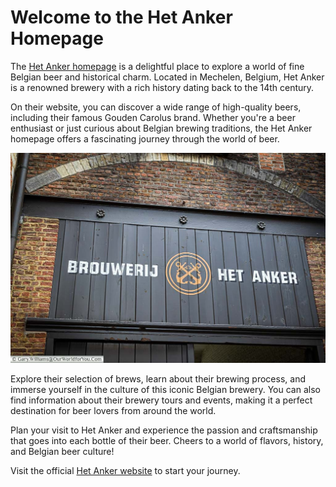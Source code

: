 # Welcome to the Het Anker Homepage

The [Het Anker homepage](https://www.hetanker.be/nl) is a delightful place to explore a world of fine Belgian beer and historical charm. Located in Mechelen, Belgium, Het Anker is a renowned brewery with a rich history dating back to the 14th century.

On their website, you can discover a wide range of high-quality beers, including their famous Gouden Carolus brand. Whether you're a beer enthusiast or just curious about Belgian brewing traditions, the Het Anker homepage offers a fascinating journey through the world of beer.

![Het Anker Brewery](image.jpg)

Explore their selection of brews, learn about their brewing process, and immerse yourself in the culture of this iconic Belgian brewery. You can also find information about their brewery tours and events, making it a perfect destination for beer lovers from around the world.

Plan your visit to Het Anker and experience the passion and craftsmanship that goes into each bottle of their beer. Cheers to a world of flavors, history, and Belgian beer culture!

Visit the official [Het Anker website](https://www.hetanker.be/nl) to start your journey.
